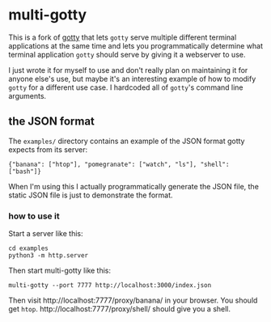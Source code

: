 # multi-gotty

This is a fork of [gotty](https://github.com/yudai/gotty/releases) that lets
`gotty` serve multiple different terminal applications at the same time and
lets you programmatically determine what terminal application `gotty` should serve by
giving it a webserver to use.

I just wrote it for myself to use and don't really plan on maintaining it for anyone
else's use, but maybe it's an interesting example of how to modify `gotty` for
a different use case. I hardcoded all of `gotty`'s command line arguments.

## the JSON format

The `examples/` directory  contains an example of the JSON format gotty expects
from its server: 

```
{"banana": ["htop"], "pomegranate": ["watch", "ls"], "shell": ["bash"]}
```

When I'm using this I actually programmatically generate the JSON file, the
static JSON file is just to demonstrate the format.

### how to use it

Start a server like this:
```
cd examples
python3 -m http.server
```

Then start multi-gotty like this:

```
multi-gotty --port 7777 http://localhost:3000/index.json
```

Then visit  http://localhost:7777/proxy/banana/ in your browser. You should get
`htop`. http://localhost:7777/proxy/shell/ should give you a shell.


